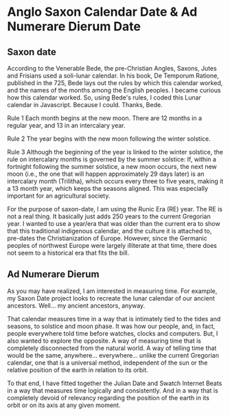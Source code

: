 # Anglo Saxon Calendar Date & Ad Numerare Dierum Date
## Saxon date
According to the Venerable Bede, the pre-Christian Angles, Saxons, Jutes and Frisians used a soli-lunar calendar. In his book, De Temporum Ratione, published in the 725, Bede lays out the rules by which this calendar worked, and the names of the months among the English peoples. I became curious how this calendar worked. So, using Bede's rules, I coded this Lunar calendar in Javascript. Because I could. Thanks, Bede.

Rule 1
Each month begins at the new moon. There are 12 months in a regular year, and 13 in an intercalary year.

Rule 2
The year begins with the new moon following the winter solstice.

Rule 3
Although the beginning of the year is linked to the winter solstice, the rule on intercalary months is governed by the summer solstice: If, within a fortnight following the summer solstice, a new moon occurs, the next new moon (i.e., the one that will happen approximately 29 days later) is an intercalary month (Trilitha), which occurs every three to five years, making it a 13 month year, which keeps the seasons aligned. This was especially important for an agricultural society.

For the purpose of saxon-date, I am using the Runic Era (RE) year. The RE is not a real thing. It basically just adds 250 years to the current Gregorian year. I wanted to use a year/era that was older than the current era to show that this traditional indigenous calendar, and the culture it is attached to, pre-dates the Christianization of Europe. However, since the Germanic peoples of northwest Europe were largely illiterate at that time, there does not seem to a historical era that fits the bill.

## Ad Numerare Dierum
As you may have realized, I am interested in measuring time. For example, my Saxon Date project looks to recreate the lunar calendar of our ancient ancestors. Well... my ancient ancestors, anyway.

That calendar measures time in a way that is intimately tied to the tides and seasons, to solstice and moon phase. It was how our people, and, in fact, people everywhere told time before watches, clocks and computers. But, I also wanted to explore the opposite. A way of measuring time that is completely disconnected from the natural world. A way of telling time that would be the same, anywhere... everywhere... unlike the current Gregorian calendar, one that is a universal method, independent of the sun or the relative position of the earth in relation to its orbit.

To that end, I have fitted together the Julian Date and Swatch Internet Beats in a way that measures time logically and consistently. And in a way that is completely devoid of relevancy regarding the position of the earth in its orbit or on its axis at any given moment.
